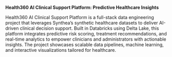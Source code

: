 **Health360 AI Clinical Support Platform: Predictive Healthcare Insights**

Health360 AI Clinical Support Platform is a full-stack data engineering project that leverages Synthea’s synthetic healthcare datasets to deliver AI-driven clinical decision support. Built in Databricks using Delta Lake, this platform integrates predictive risk scoring, treatment recommendations, and real-time analytics to empower clinicians and administrators with actionable insights. The project showcases scalable data pipelines, machine learning, and interactive visualizations tailored for healthcare.


